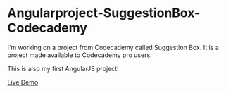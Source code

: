 # Angularproject-SuggestionBox-Codecademy
I'm working on a project from Codecademy called Suggestion Box. It is a project made available to Codecademy pro users.

This is also my first AngularJS project!

[Live Demo](https://kishan10.github.io/Angularproject-SuggestionBox-Codecademy/)
